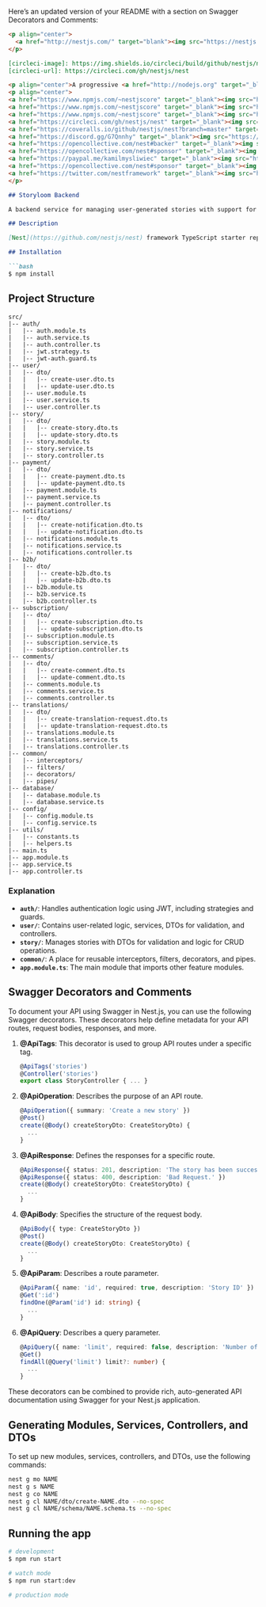 Here’s an updated version of your README with a section on Swagger Decorators and Comments:

```markdown
<p align="center">
  <a href="http://nestjs.com/" target="blank"><img src="https://nestjs.com/img/logo-small.svg" width="200" alt="Nest Logo" /></a>
</p>

[circleci-image]: https://img.shields.io/circleci/build/github/nestjs/nest/master?token=abc123def456
[circleci-url]: https://circleci.com/gh/nestjs/nest

<p align="center">A progressive <a href="http://nodejs.org" target="_blank">Node.js</a> framework for building efficient and scalable server-side applications.</p>
<p align="center">
<a href="https://www.npmjs.com/~nestjscore" target="_blank"><img src="https://img.shields.io/npm/v/@nestjs/core.svg" alt="NPM Version" /></a>
<a href="https://www.npmjs.com/~nestjscore" target="_blank"><img src="https://img.shields.io/npm/l/@nestjs/core.svg" alt="Package License" /></a>
<a href="https://www.npmjs.com/~nestjscore" target="_blank"><img src="https://img.shields.io/npm/dm/@nestjs/common.svg" alt="NPM Downloads" /></a>
<a href="https://circleci.com/gh/nestjs/nest" target="_blank"><img src="https://img.shields.io/circleci/build/github/nestjs/nest/master" alt="CircleCI" /></a>
<a href="https://coveralls.io/github/nestjs/nest?branch=master" target="_blank"><img src="https://coveralls.io/repos/github/nestjs/nest/badge.svg?branch=master#9" alt="Coverage" /></a>
<a href="https://discord.gg/G7Qnnhy" target="_blank"><img src="https://img.shields.io/badge/discord-online-brightgreen.svg" alt="Discord"/></a>
<a href="https://opencollective.com/nest#backer" target="_blank"><img src="https://opencollective.com/nest/backers/badge.svg" alt="Backers on Open Collective" /></a>
<a href="https://opencollective.com/nest#sponsor" target="_blank"><img src="https://opencollective.com/nest/sponsors/badge.svg" alt="Sponsors on Open Collective" /></a>
<a href="https://paypal.me/kamilmysliwiec" target="_blank"><img src="https://img.shields.io/badge/Donate-PayPal-ff3f59.svg"/></a>
<a href="https://opencollective.com/nest#sponsor" target="_blank"><img src="https://img.shields.io/badge/Support%20us-Open%20Collective-41B883.svg" alt="Support us"></a>
<a href="https://twitter.com/nestframework" target="_blank"><img src="https://img.shields.io/twitter/follow/nestframework.svg?style=social&label=Follow"></a>
</p>

## Storyloom Backend

A backend service for managing user-generated stories with support for translations, subscriptions, and community engagement.

## Description

[Nest](https://github.com/nestjs/nest) framework TypeScript starter repository customized for the Storyloom backend. It provides user authentication with JWT, story management, and more.

## Installation

```bash
$ npm install
```

## Project Structure

```
src/
|-- auth/
|   |-- auth.module.ts
|   |-- auth.service.ts
|   |-- auth.controller.ts
|   |-- jwt.strategy.ts
|   |-- jwt-auth.guard.ts
|-- user/
|   |-- dto/
|   |   |-- create-user.dto.ts
|   |   |-- update-user.dto.ts
|   |-- user.module.ts
|   |-- user.service.ts
|   |-- user.controller.ts
|-- story/
|   |-- dto/
|   |   |-- create-story.dto.ts
|   |   |-- update-story.dto.ts
|   |-- story.module.ts
|   |-- story.service.ts
|   |-- story.controller.ts
|-- payment/
|   |-- dto/
|   |   |-- create-payment.dto.ts
|   |   |-- update-payment.dto.ts
|   |-- payment.module.ts
|   |-- payment.service.ts
|   |-- payment.controller.ts
|-- notifications/
|   |-- dto/
|   |   |-- create-notification.dto.ts
|   |   |-- update-notification.dto.ts
|   |-- notifications.module.ts
|   |-- notifications.service.ts
|   |-- notifications.controller.ts
|-- b2b/
|   |-- dto/
|   |   |-- create-b2b.dto.ts
|   |   |-- update-b2b.dto.ts
|   |-- b2b.module.ts
|   |-- b2b.service.ts
|   |-- b2b.controller.ts
|-- subscription/
|   |-- dto/
|   |   |-- create-subscription.dto.ts
|   |   |-- update-subscription.dto.ts
|   |-- subscription.module.ts
|   |-- subscription.service.ts
|   |-- subscription.controller.ts
|-- comments/
|   |-- dto/
|   |   |-- create-comment.dto.ts
|   |   |-- update-comment.dto.ts
|   |-- comments.module.ts
|   |-- comments.service.ts
|   |-- comments.controller.ts
|-- translations/
|   |-- dto/
|   |   |-- create-translation-request.dto.ts
|   |   |-- update-translation-request.dto.ts
|   |-- translations.module.ts
|   |-- translations.service.ts
|   |-- translations.controller.ts
|-- common/
|   |-- interceptors/
|   |-- filters/
|   |-- decorators/
|   |-- pipes/
|-- database/
|   |-- database.module.ts
|   |-- database.service.ts
|-- config/
|   |-- config.module.ts
|   |-- config.service.ts
|-- utils/
|   |-- constants.ts
|   |-- helpers.ts
|-- main.ts
|-- app.module.ts
|-- app.service.ts
|-- app.controller.ts
```

### Explanation

- **`auth/`**: Handles authentication logic using JWT, including strategies and guards.
- **`user/`**: Contains user-related logic, services, DTOs for validation, and controllers.
- **`story/`**: Manages stories with DTOs for validation and logic for CRUD operations.
- **`common/`**: A place for reusable interceptors, filters, decorators, and pipes.
- **`app.module.ts`**: The main module that imports other feature modules.

## Swagger Decorators and Comments

To document your API using Swagger in Nest.js, you can use the following Swagger decorators. These decorators help define metadata for your API routes, request bodies, responses, and more.

1. **@ApiTags**: This decorator is used to group API routes under a specific tag.

   ```typescript
   @ApiTags('stories')
   @Controller('stories')
   export class StoryController { ... }
   ```

2. **@ApiOperation**: Describes the purpose of an API route.

   ```typescript
   @ApiOperation({ summary: 'Create a new story' })
   @Post()
   create(@Body() createStoryDto: CreateStoryDto) {
     ...
   }
   ```

3. **@ApiResponse**: Defines the responses for a specific route.

   ```typescript
   @ApiResponse({ status: 201, description: 'The story has been successfully created.' })
   @ApiResponse({ status: 400, description: 'Bad Request.' })
   create(@Body() createStoryDto: CreateStoryDto) {
     ...
   }
   ```

4. **@ApiBody**: Specifies the structure of the request body.

   ```typescript
   @ApiBody({ type: CreateStoryDto })
   @Post()
   create(@Body() createStoryDto: CreateStoryDto) {
     ...
   }
   ```

5. **@ApiParam**: Describes a route parameter.

   ```typescript
   @ApiParam({ name: 'id', required: true, description: 'Story ID' })
   @Get(':id')
   findOne(@Param('id') id: string) {
     ...
   }
   ```

6. **@ApiQuery**: Describes a query parameter.

   ```typescript
   @ApiQuery({ name: 'limit', required: false, description: 'Number of results to return' })
   @Get()
   findAll(@Query('limit') limit?: number) {
     ...
   }
   ```

These decorators can be combined to provide rich, auto-generated API documentation using Swagger for your Nest.js application.

## Generating Modules, Services, Controllers, and DTOs

To set up new modules, services, controllers, and DTOs, use the following commands:

```bash
nest g mo NAME
nest g s NAME
nest g co NAME
nest g cl NAME/dto/create-NAME.dto --no-spec
nest g cl NAME/schema/NAME.schema.ts --no-spec

```

## Running the app

```bash
# development
$ npm run start

# watch mode
$ npm run start:dev

# production mode

